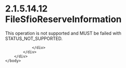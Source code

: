 <html dir="LTR" xmlns:mshelp="http://msdn.microsoft.com/mshelp" xmlns:ddue="http://ddue.schemas.microsoft.com/authoring/2003/5" xmlns:xlink="http://www.w3.org/1999/xlink" xmlns:tool="http://www.microsoft.com/tooltip">
    <head>
        <meta http-equiv="Content-Type" content="text/html; CHARSET=utf-8"></meta>
        <meta name="save" content="history"></meta>
        <title>2.1.5.14.12 FileSfioReserveInformation</title>
        <xml>
            <mshelp:toctitle title="2.1.5.14.12 FileSfioReserveInformation"></mshelp:toctitle>
            <mshelp:rltitle title="[MS-FSA]: FileSfioReserveInformation"></mshelp:rltitle>
            <mshelp:keyword index="A" term="65ae5dda-5c65-4cf1-a424-fa80518081a3"></mshelp:keyword>
            <mshelp:attr name="DCSext.ContentType" value="open specification"></mshelp:attr>
            <mshelp:attr name="AssetID" value="65ae5dda-5c65-4cf1-a424-fa80518081a3"></mshelp:attr>
            <mshelp:attr name="TopicType" value="kbRef"></mshelp:attr>
            <mshelp:attr name="DCSext.Title" value="[MS-FSA]: FileSfioReserveInformation" />
        </xml>
    </head>
    <body>
        <div id="header">
            <h1 class="heading">2.1.5.14.12 FileSfioReserveInformation</h1>
        </div>
        <div id="mainSection">
            <div id="mainBody">
                <div id="allHistory" class="saveHistory"></div>
                <div id="sectionSection0" class="section" name="collapseableSection">
                    

<p>This operation is not supported and MUST be failed with
STATUS_NOT_SUPPORTED.</p>


                </div>
            </div>
        </div>
    </body>
</html>